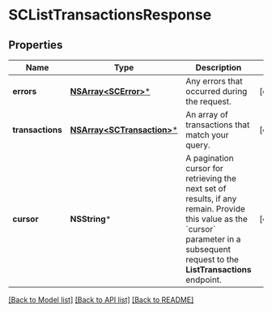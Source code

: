 # SCListTransactionsResponse

## Properties
Name | Type | Description | Notes
------------ | ------------- | ------------- | -------------
**errors** | [**NSArray&lt;SCError&gt;***](SCError.md) | Any errors that occurred during the request. | [optional] 
**transactions** | [**NSArray&lt;SCTransaction&gt;***](SCTransaction.md) | An array of transactions that match your query. | [optional] 
**cursor** | **NSString*** | A pagination cursor for retrieving the next set of results, if any remain.  Provide this value as the &#x60;cursor&#x60; parameter in a subsequent request to the **ListTransactions** endpoint. | [optional] 

[[Back to Model list]](../README.md#documentation-for-models) [[Back to API list]](../README.md#documentation-for-api-endpoints) [[Back to README]](../README.md)


